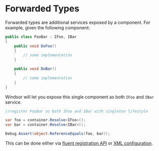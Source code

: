 # Forwarded Types

Forwarded types are additional services exposed by a component. For example, given the following component:

```csharp
public class FooBar : IFoo, IBar
{
    public void DoFoo()
    {
        // some implementation
    }

    public void DoBar()
    {
        // some implementation
    }
}
```

Windsor will let you expose this single component as both `IFoo` and `IBar` service.

```csharp
//register FooBar as both IFoo and IBar with singleton lifestyle

var foo = container.Resolve<IFoo>();
var bar = container.Resolve<IBar>();

Debug.Assert(object.ReferenceEquals(foo, bar));
```

This can be done either
via [fluent registration API](registering-components-one-by-one.md#registering-component-with-multiple-services)
or [XML configuration](registering-components.md#component-with-multiple-services-forwarded-types).